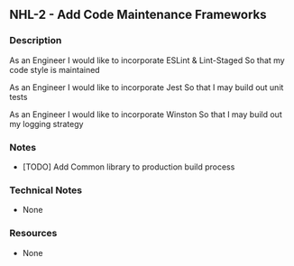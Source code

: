 ## NHL-2 - Add Code Maintenance Frameworks

### Description

As an Engineer
I would like to incorporate ESLint & Lint-Staged
So that my code style is maintained

As an Engineer
I would like to incorporate Jest
So that I may build out unit tests

As an Engineer
I would like to incorporate Winston
So that I may build out my logging strategy

### Notes

- [TODO] Add Common library to production build process

### Technical Notes

- None

### Resources

- None
